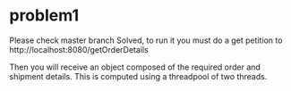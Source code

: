 # problem1

Please check master branch
Solved, to run it you must do a get petition to http://localhost:8080/getOrderDetails

Then you will receive an object composed of the required order and shipment details.
This is computed using a threadpool of two threads.
